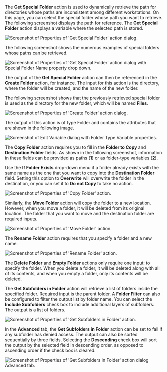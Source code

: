 The **Get Special Folder** action is used to dynamically retrieve the path for directories whose paths are inconsistent among different workstations. On this page, you can select the special folder whose path you want to retrieve. The following screenshot displays the path for reference. The **Get Special Folder** action displays a variable where the selected path is stored.

![Screenshot of Properties of 'Get Special Folder' action dialog.](..\media\get-special-folder-action-properties.png)

The following screenshot shows the numerous examples of special folders whose paths can be retrieved.

![Screenshot of Properties of 'Get Special Folder' action dialog with Special Folder Name property drop down.](..\media\get-special-folder-action-properties-continued.png)

The output of the **Get Special Folder** action can then be referenced in the **Create Folder** action, for instance. The input for this action is the directory, where the folder will be created, and the name of the new folder.

The following screenshot shows that the previously retrieved special folder is used as the directory for the new folder, which will be named **Files**.

![Screenshot of Properties of 'Create Folder' action dialog.](..\media\create-folder-action-properties.png)

The output of this action is of type Folder and contains the attributes that are shown in the following image.

![Screenshot of Edit Variable dialog with Folder Type Variable properties.](..\media\folder-type-variable-properties.png)

The **Copy Folder** action requires you to fill in the **Folder to Copy** and **Destination Folder** fields. As shown in the following screenshot, information in these fields can be provided as paths (**1**) or as folder-type variables (**2**).

Use the **If Folder Exists** drop-down menu if a folder already exists with the same name as the one that you want to copy into the **Destination Folder** field. Setting this option to **Overwrite** will overwrite the folder in the destination, or you can set it to **Do not Copy** to take no action.

![Screenshot of Properties of 'Copy Folder' action.](..\media\copy-folder-action-properties.png)

Similarly, the **Move Folder** action will copy the folder to a new location. However, when you move a folder, it will be deleted from its original location. The folder that you want to move and the destination folder are required inputs.

![Screenshot of Properties of 'Move Folder' action.](..\media\move-folder-action-properties.png)

The **Rename Folder** action requires that you specify a folder and a new name.

![Screenshot of Properties of 'Rename Folder' action.](..\media\rename-folder-action-properties.png)

The **Delete Folder** and **Empty Folder** actions only require one input: to specify the folder. When you delete a folder, it will be deleted along with all of its contents, and when you empty a folder, only its contents will be deleted.

The **Get Subfolders in Folder** action will retrieve a list of folders inside the specified folder. Required input is the parent folder. A **Folder Filter** can also be configured to filter the output list by folder name. You can select the **Include Subfolders** check box to include additional layers of subfolders. The output is a list of folders.

![Screenshot of Properties of 'Get Subfolders in Folder' action.](..\media\get-subfolders-in-folder-action-properties.png)

In the **Advanced** tab, the **Get Subfolders in Folder** action can be set to fail if any subfolder has denied access. The output can also be sorted sequentially by three fields. Selecting the **Descending** check box will sort the output by the selected field in descending order, as opposed to ascending order if the check box is cleared.

![Screenshot of Properties of 'Get Subfolders in Folder' action dialog Advanced tab.](..\media\get-subfolders-in-folder-properties-advanced-tab.png)
